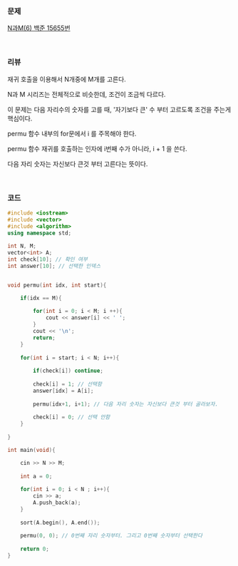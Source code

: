 ### 문제

[N과M(6) 백준 15655번](https://www.acmicpc.net/problem/15655)

</br>

### 리뷰

재귀 호출을 이용해서 N개중에 M개를 고른다. 

N과 M 시리즈는 전체적으로 비슷한데, 조건이 조금씩 다르다. 

이 문제는 다음 자리수의 숫자를 고를 때,  '자기보다 큰' 수 부터 고르도록 조건을 주는게 핵심이다. 

permu  함수 내부의 for문에서 i 를 주목해야 한다. 

permu  함수 재귀를 호출하는 인자에 i번째 수가 아니라, i + 1 을 쓴다.  

다음 자리 숫자는 자신보다 큰것 부터 고른다는 뜻이다. 

</br>

### 코드

```c++
#include <iostream>
#include <vector>
#include <algorithm>
using namespace std;
 
int N, M;
vector<int> A;
int check[10]; // 확인 여부  
int answer[10]; // 선택한 인덱스  


void permu(int idx, int start){ 

 	if(idx == M){
 	
 		for(int i = 0; i < M; i ++){
 			cout << answer[i] << ' ';
		}
		cout << '\n';
		return; 
	}
	
	for(int i = start; i < N; i++){ 
		
		if(check[i]) continue;
		
		check[i] = 1; // 선택함 
		answer[idx] = A[i];
		
		permu(idx+1, i+1); // 다음 자리 숫자는 자신보다 큰것 부터 골라보자. 
		
		check[i] = 0; // 선택 안함  
	}
 
}

int main(void){

	cin >> N >> M;
	
	int a = 0;
	
	for(int i = 0; i < N ; i++){
		cin >> a;
		A.push_back(a);
	}
	
	sort(A.begin(), A.end());
	
 	permu(0, 0); // 0번째 자리 숫자부터. 그리고 0번째 숫자부터 선택한다  
	
	return 0;	
}
```



